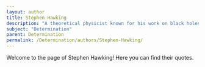 ```yaml
---
layout: author
title: Stephen Hawking
description: "A theoretical physicist known for his work on black holes and cosmology, Hawking's determination to continue his scientific research despite being diagnosed with ALS is widely inspiring."
subject: "Determination"
parent: Determination
permalink: /Determination/authors/Stephen-Hawking/
---
```


Welcome to the page of Stephen Hawking! Here you can find their quotes.
